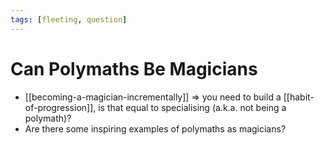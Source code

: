 ```yaml
---
tags: [fleeting, question]
---
```


# Can Polymaths Be Magicians

- [[becoming-a-magician-incrementally]] => you need to build a [[habit-of-progression]], is that equal to specialising (a.k.a. not being a polymath)?
- Are there some inspiring examples of polymaths as magicians?